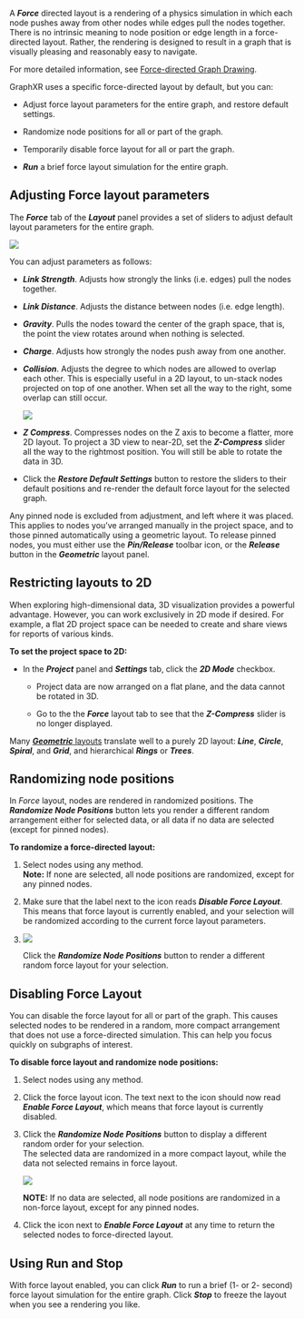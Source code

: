 A _**Force**_ directed layout is a rendering of a physics simulation in which each node pushes away from other nodes while edges pull the nodes together. There is no intrinsic meaning to node position or edge length in a force-directed layout. Rather, the rendering is designed to result in a graph that is visually pleasing and reasonably easy to navigate.

For more detailed information, see [Force-directed Graph Drawing](https://en.wikipedia.org/wiki/Force-directed_graph_drawing).

GraphXR uses a specific force-directed layout by default, but you can:

*   Adjust force layout parameters for the entire graph, and restore default settings.
    
*   Randomize node positions for all or part of the graph.
    
*   Temporarily disable force layout for all or part the graph.
    
*   _**Run**_ a brief force layout simulation for the entire graph.
    

## Adjusting Force layout parameters

The _**Force**_ tab of the _**Layout**_ panel provides a set of sliders to adjust default layout parameters for the entire graph.

![](https://kineviz.atlassian.net/wiki/download/attachments/1719537882/08_01_01_ForceLayout1320.png?api=v2)

You can adjust parameters as follows:

*   _**Link Strength**_. Adjusts how strongly the links (i.e. edges) pull the nodes together.
    
*   _**Link Distance**_. Adjusts the distance between nodes (i.e. edge length).
    
*   _**Gravity**_. Pulls the nodes toward the center of the graph space, that is, the point the view rotates around when nothing is selected.
    
*   _**Charge**_. Adjusts how strongly the nodes push away from one another.
    
*   _**Collision**_. Adjusts the degree to which nodes are allowed to overlap each other. This is especially useful in a 2D layout, to un-stack nodes projected on top of one another. When set all the way to the right, some overlap can still occur.
    
    ![](https://kineviz.atlassian.net/wiki/download/attachments/1719537882/08_01_02_ForceCollision1320.png?api=v2)
*   _**Z Compress**_. Compresses nodes on the Z axis to become a flatter, more 2D layout. To project a 3D view to near-2D, set the _**Z-Compress**_ slider all the way to the rightmost position. You will still be able to rotate the data in 3D.
    
*   Click the _**Restore Default Settings**_ button to restore the sliders to their default positions and re-render the default force layout for the selected graph.
    

Any pinned node is excluded from adjustment, and left where it was placed. This applies to nodes you’ve arranged manually in the project space, and to those pinned automatically using a geometric layout. To release pinned nodes, you must either use the _**Pin/Release**_ toolbar icon, or the _**Release**_ button in the _**Geometric**_ layout panel.

## Restricting layouts to 2D

When exploring high-dimensional data, 3D visualization provides a powerful advantage. However, you can work exclusively in 2D mode if desired. For example, a flat 2D project space can be needed to create and share views for reports of various kinds.

**To set the project space to 2D:**

*   In the _**Project**_ panel and _**Settings**_ tab, click the _**2D Mode**_ checkbox.
    
    *   Project data are now arranged on a flat plane, and the data cannot be rotated in 3D.
        
    *   Go to the the _**Force**_ layout tab to see that the _**Z-Compress**_ slider is no longer displayed.
        

Many [_**Geometric**_ layouts](../working-with-layouts/using-geomtric-layouts.md) translate well to a purely 2D layout: _**Line**_, _**Circle**_, _**Spiral**_, and _**Grid**_, and hierarchical _**Rings**_ or _**Trees**_.

## Randomizing node positions

In _Force_ layout, nodes are rendered in randomized positions. The _**Randomize Node Positions**_ button lets you render a different random arrangement either for selected data, or all data if no data are selected (except for pinned nodes).

**To randomize a force-directed layout:**

1.  Select nodes using any method.  
    **Note:** If none are selected, all node positions are randomized, except for any pinned nodes.
    
2.  Make sure that the label next to the icon reads _**Disable Force Layout**_. This means that force layout is currently enabled, and your selection will be randomized according to the current force layout parameters.
    
3.  ![](https://kineviz.atlassian.net/wiki/download/attachments/1719537882/08_01_05_RandomizeForce1440.png?api=v2)
    
    Click the _**Randomize Node Positions**_ button to render a different random force layout for your selection.
    

## Disabling Force Layout

You can disable the force layout for all or part of the graph. This causes selected nodes to be rendered in a random, more compact arrangement that does not use a force-directed simulation. This can help you focus quickly on subgraphs of interest.

**To disable force layout and randomize node positions:**

1.  Select nodes using any method.
    
2.  Click the force layout icon. The text next to the icon should now read _**Enable Force Layout**_, which means that force layout is currently disabled.
    
3.  Click the _**Randomize Node Positions**_ button to display a different random order for your selection.  
    The selected data are randomized in a more compact layout, while the data not selected remains in force layout.
    
    ![](https://kineviz.atlassian.net/wiki/download/attachments/1719537882/08_01_06_DisableAndRandomize1440.png?api=v2)
    
    **NOTE:** If no data are selected, all node positions are randomized in a non-force layout, except for any pinned nodes.
    
4.  Click the icon next to _**Enable Force Layout**_ at any time to return the selected nodes to force-directed layout.
    

## Using Run and Stop

With force layout enabled, you can click _**Run**_ to run a brief (1- or 2- second) force layout simulation for the entire graph. Click _**Stop**_ to freeze the layout when you see a rendering you like.